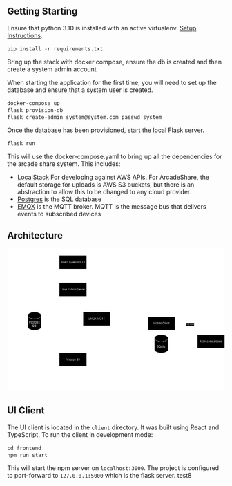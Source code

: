 ## Getting Starting

Ensure that python 3.10 is installed with an active
virtualenv. [Setup Instructions](https://docs.python.org/3/library/venv.html).

```shell
pip install -r requirements.txt
```

Bring up the stack with docker compose, ensure the db is created and then create a system admin account

When starting the application for the first time, you will need to set up the database and ensure that a system user is
created.

```shell
docker-compose up
flask provision-db
flask create-admin system@system.com passwd system
```

Once the database has been provisioned, start the local Flask server.

```shell
flask run
```

This will use the docker-compose.yaml to bring up all the dependencies for the arcade share system. This includes:

- [LocalStack](https://www.localstack.cloud/) For developing against AWS APIs. For ArcadeShare, the default storage for
  uploads is AWS S3 buckets, but there is an abstraction to allow this to be changed to any cloud provider.
- [Postgres](https://www.postgresql.org/) is the SQL database
- [EMQX](https://www.emqx.io/) is the MQTT broker. MQTT is the message bus that delivers events to subscribed
  devices

## Architecture

![Architecture](./images/ArcadeShare.drawio.png)

## UI Client

The UI client is located in the `client` directory. It was built using React and TypeScript. To run the client in
development mode:

```shell
cd frontend
npm run start
```

This will start the npm server on `localhost:3000`. The project is configured to port-forward to `127.0.0.1:5000` which
is the flask server. test8


